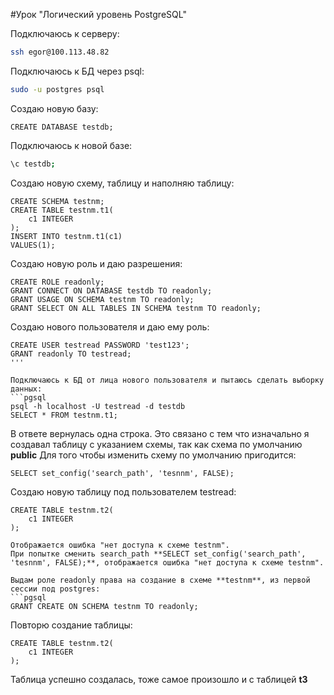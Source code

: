 #Урок "Логический уровень PostgreSQL"

Подключаюсь к серверу:
```bash
ssh egor@100.113.48.82
```

Подключаюсь к БД через psql:
```bash
sudo -u postgres psql
```
Создаю новую базу:
```pgsql
CREATE DATABASE testdb;
```
Подключаюсь к новой базе:
```bash
\c testdb;
```
Создаю новую схему, таблицу и наполняю таблицу:
```pgsql
CREATE SCHEMA testnm;
CREATE TABLE testnm.t1(
    c1 INTEGER
);
INSERT INTO testnm.t1(c1)
VALUES(1);
```

Создаю новую роль и даю разрешения:
```pgsql
CREATE ROLE readonly;
GRANT CONNECT ON DATABASE testdb TO readonly;
GRANT USAGE ON SCHEMA testnm TO readonly;
GRANT SELECT ON ALL TABLES IN SCHEMA testnm TO readonly;
```

Создаю нового пользователя и даю ему роль:
```pgsql
CREATE USER testread PASSWORD 'test123';
GRANT readonly TO testread;
'''

Подключаюсь к БД от лица нового пользователя и пытаюсь сделать выборку данных:
```pgsql
psql -h localhost -U testread -d testdb
SELECT * FROM testnm.t1;
```

В ответе вернулась одна строка.
Это связано с тем что изначально я создавал таблицу с указанием схемы, так как схема по умолчанию **public**
Для того чтобы изменить схему по умолчанию пригодится:
```pgsql
SELECT set_config('search_path', 'tesnnm', FALSE);
```

Создаю новую таблицу под пользователем testread:
```pgsql
CREATE TABLE testnm.t2(
    c1 INTEGER
);

Отображается ошибка "нет доступа к схеме testnm".
При попытке сменить search_path **SELECT set_config('search_path', 'tesnnm', FALSE);**, отображается ошибка "нет доступа к схеме testnm".

Выдам роле readonly права на создание в схеме **testnm**, из первой сессии под postgres:
```pgsql
GRANT CREATE ON SCHEMA testnm TO readonly;
```

Повторю создание таблицы:
```pgsql
CREATE TABLE testnm.t2( 
    c1 INTEGER
);
```

Таблица успешно создалась, тоже самое произошло и с таблицей **t3**
